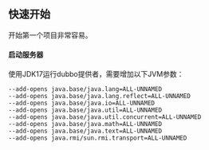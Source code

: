 
## 快速开始
开始第一个项目非常容易。

#### 启动服务器

使用JDK17运行dubbo提供者，需要增加以下JVM参数：

```
--add-opens java.base/java.lang=ALL-UNNAMED 
--add-opens java.base/java.lang.reflect=ALL-UNNAMED 
--add-opens java.base/java.io=ALL-UNNAMED 
--add-opens java.base/java.util=ALL-UNNAMED 
--add-opens java.base/java.util.concurrent=ALL-UNNAMED 
--add-opens java.base/java.math=ALL-UNNAMED 
--add-opens java.base/java.text=ALL-UNNAMED 
--add-opens java.rmi/sun.rmi.transport=ALL-UNNAMED
```
